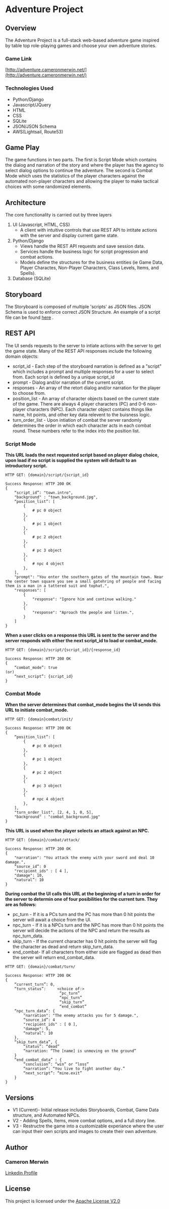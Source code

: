 # Adventure Project

## Overview
The Adventure Project is a full-stack web-based adventure game inspired by table top role-playing games and choose your own adventure stories. 

### Game Link 
[http://adventure.cameronmerwin.net/](http://adventure.cameronmerwin.net/)

### Technologies Used 
- Python/Django
- Javascript/JQuery
- HTML
- CSS
- SQLite
- JSON/JSON Schema
- AWS(Lightsail, Route53)

## Game Play
The game functions in two parts. The first is Script Mode which contains the dialog and narration of the story and where the player has the agency to select dialog options to continue the adventure. The second is Combat Mode which uses the statistics of the player characters against the automated non-player characters and allowing the player to make tactical choices with some randomized elements. 

## Architecture
The core functionality is carried out by three layers
1. UI (Javascript, HTML, CSS)
    - A client with intuitive controls that use REST API to intitate actions with the server and display current game state.
2. Python/Django
    - Views handle the REST API requests and save session data.
    - Services handle the business logic for script progression and combat actions.
    - Models define the structures for the business entities (ie Game Data, Player Charactes, Non-Player Characters, Class Levels, Items, and Spells).
3. Database (SQLite)




## Storyboard
The Storyboard is composed of multiple 'scripts' as JSON files. JSON Schema is used to enforce correct JSON Structure. An example of a script file can be found [here](https://github.com/cmerwin3/Adventure_Project/blob/master/storyboard/town_script.json) .



## REST API
The UI sends requests to the server to intiate actions with the server to get the game state. 
Many of the REST API responses include the following domain objects:
- script_id - Each step of the storyboard narration is defined as a "script" which includes a prompt and multiple responses for a user to select from. Each script is defined by a unique script_id
- prompt - Dialog and/or narration of the current script.
- responses - An array of the retort dialog and/or narration for the player to choose from.
- position_list - An array of character objects based on the current state of the game. There are always 4 player characters (PC) and 0-6 non-player characters (NPC). Each character object contains things like name, hit points, and other key data relevent to the buisness logic.
- turn_order_list - Upon intiation of combat the server randomly determines the order in which each character acts in each combat round. These numbers refer to the index into the position list.  

### Script Mode
**This URL loads the next requested script based on player dialog choice, upon load if no script is supplied the system will default to an introductory script.**
```
HTTP GET: {domain}/script/{script_id}

Success Response: HTTP 200 OK
{
    “script_id”: "town.intro",
    "background" : "town_background.jpg",
    “position_list”: [
		{			
			# pc 0 object
		},
		{
			# pc 1 object
		},
		{
			# pc 2 object
		},
		{
			# pc 3 object
		},
		{
			# npc 4 object
		},
	],
	"prompt": "You enter the southern gates of the mountain town. Near the center town square you see a small gatehring of people and facing them is a man in a tattered suit and tophat.",
	"responses": [ 
		{
			"response": "Ignore him and continue walking."
		},
		{
			"response": "Aproach the people and listen.",
		}
	]
}

```


**When a user clicks on a response this URL is sent to the server and the server responds with either the next script_id to load or combat_mode.**
```
HTTP GET: {domain}/script/{script_id}/{response_id}

Success Response: HTTP 200 OK
{
	“combat_mode”: true
(or)
	“next_script”: {script_id}
}
```
### Combat Mode


**When the server determines that combat_mode begins the UI sends this URL to initiate combat_mode.**
```
HTTP GET: {domain}combat/init/

Success Response: HTTP 200 OK
{
	“position_list”: [
		{			
			# pc 0 object
		},
		{
			# pc 1 object
		},
		{
			# pc 2 object
		},
		{
			# pc 3 object
		},
		{
			# npc 4 object
		},
	],
	"turn_order_list", [2, 4, 1, 0, 5],	
	"background" : "combat_background.jpg"
}

```


**This URL is used when the player selects an attack against an NPC.**
```
HTTP GET: {domain}/combat/attack/

Success Response: HTTP 200 OK
{
	"narration": "You attack the enemy with your sword and deal 10 damage.",
	“source_id”: 0
	"recipient_ids" : [ 4 ],
	"damage": 10,
	“natural”: 10
}

```


**During combat the UI calls this URL at the beginning of a turn in order for the server to determin one of four posibilities for the current turn. They are as follows:**
 - pc_turn - If it is a PCs turn and the PC has more than 0 hit points the server will await a choice from the UI.
 - npc_turn - If it is a NPCs turn and the NPC has more than 0 hit points the server will decide the actions of the NPC and return the results as npc_turn_data. 
 - skip_turn - If the current character has 0 hit points the server will flag the character as dead and return skip_turn_data.
 - end_combat- If all characters from either side are flagged as dead then the server will return end_combat_data.
```
HTTP GET: {domain}/combat/turn/

Success Response: HTTP 200 OK
{
	“current_turn”: 0,
	“turn_status”:     <choice of:> 
						“pc_turn”
						“npc_turn”
						“skip_turn”
						“end_combat”
	“npc_turn_data”: {
		"narration": "The enemy attacks you for 5 damage.",
		“source_id”: 4
		"recipient_ids" : [ 0 ],
		"damage": 5,
		“natural”: 10
	},
	“skip_turn_data”, {
		“status”: “dead”
		“narration: “The [name] is unmoving on the ground”
	}
	“end_combat_data” : {
		“conclusion”: “win” or “loss”
		“narration”: “You live to fight another day.” 
		“next_script”: “mine.exit”
	}
}
```


## Versions
- V1 (Current)- Initial release includes Storyboards, Combat, Game Data structure, and Automated NPCs. 
- V2 - Adding Spells, Items, more combat options, and a full story line.
- V3 - Restructre the game into a customizable experiance where the user can input their own scripts and images to create their own adventure. 

## Author
### Cameron Merwin 
[Linkedin Profile](https://www.linkedin.com/in/cameron-merwin-a4316320b/)

## License
This project is licensed under the [Apache License V2.0](https://github.com/cmerwin3/Adventure_Project/blob/master/LICENSE.txt)
